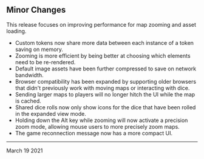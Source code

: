 ## Minor Changes

This release focuses on improving performance for map zooming and asset loading.

- Custom tokens now share more data between each instance of a token saving on memory.
- Zooming is more efficient by being better at choosing which elements need to be re-rendered.
- Default image assets have been further compressed to save on network bandwidth.
- Browser compatibility has been expanded by supporting older browsers that didn't previously work with moving maps or interacting with dice.
- Sending larger maps to players will no longer hitch the UI while the map is cached.
- Shared dice rolls now only show icons for the dice that have been rolled in the expanded view mode.
- Holding down the Alt key while zooming will now activate a precision zoom mode, allowing mouse users to more precisely zoom maps.
- The game reconnection message now has a more compact UI.

---

March 19 2021

